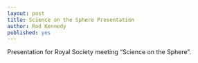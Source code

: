 ```yaml
---
layout: post
title: Science on the Sphere Presentation
author: Rod Kennedy
published: yes
---
```


Presentation for Royal Society meeting &ldquo;Science on the Sphere&rdquo;.
